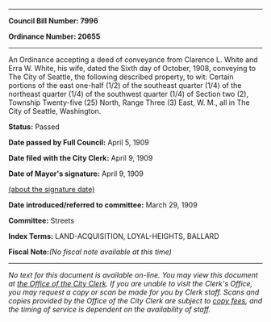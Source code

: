 

********

**Council Bill Number: 7996**
   
**Ordinance Number: 20655**
********

 An Ordinance accepting a deed of conveyance from Clarence L. White and Erra W. White, his wife, dated the Sixth day of October, 1908, conveying to The City of Seattle, the following described property, to wit: Certain portions of the east one-half (1/2) of the southeast quarter (1/4) of the northeast quarter (1/4) of the southwest quarter (1/4) of Section two (2), Township Twenty-five (25) North, Range Three (3) East, W. M., all in The City of Seattle, Washington.

**Status:** Passed
   
**Date passed by Full Council:** April 5, 1909
   
**Date filed with the City Clerk:** April 9, 1909
   
**Date of Mayor's signature:** April 9, 1909
   
[(about the signature date)](/~public/approvaldate.htm)
   
   
   
**Date introduced/referred to committee:** March 29, 1909
   
**Committee:** Streets
   
   
**Index Terms:** LAND-ACQUISITION, LOYAL-HEIGHTS, BALLARD

**Fiscal Note:**_(No fiscal note available at this time)_
********

_No text for this document is available on-line. You may view this document at [the Office of the City Clerk](http://www.seattle.gov/leg/clerk/contactUs.htm). If you are unable to visit the Clerk's Office, you may request a copy or scan be made for you by Clerk staff. Scans and copies provided by the Office of the City Clerk are subject to [copy fees](http://clerk.seattle.gov/~public/clerkfees.htm), and the timing of service is dependent on the availability of staff._


